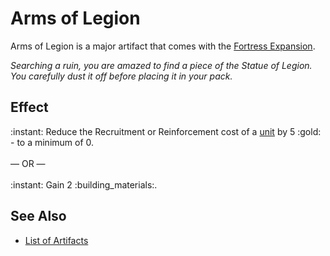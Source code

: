 # Arms of Legion

Arms of Legion is a major artifact that comes with the [Fortress Expansion](../content.md).

*Searching a ruin, you are amazed to find a piece of the Statue of Legion. You carefully dust it off before placing it in your pack.*


## Effect

:instant: Reduce the Recruitment or Reinforcement cost of a [unit](../units.md) by 5 :gold: - to a minimum of 0.<br><br>— OR —<br><br>:instant: Gain 2 :building_materials:.


## See Also

- [List of Artifacts](../artifacts.md)

